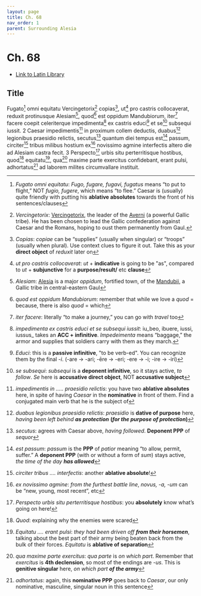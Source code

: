```yaml
---
layout: page
title: Ch. 68
nav_order: 1
parent: Surrounding Alesia
---
```


# Ch. 68

- [Link to Latin Library](https://www.thelatinlibrary.com/caesar/gallic/gall7.shtml#69)

## Title 

Fugato[^1] omni equitatu Vercingetorix[^2] copias[^3], ut[^4] pro castris collocaverat, reduxit protinusque Alesiam[^5], quod[^6] est oppidum Mandubiorum, iter[^7] facere coepit celeriterque impedimenta[^8] ex castris educi[^9] et se[^10] subsequi iussit. 2 Caesar impedimentis[^11] in proximum collem deductis, duabus[^12] legionibus praesidio relictis, secutus[^13] quantum diei tempus est[^14] passum, circiter[^15] tribus milibus hostium ex[^16] novissimo agmine interfectis altero die ad Alesiam castra fecit. 3 Perspecto[^17] urbis situ perterritisque hostibus, quod[^18] equitatu[^19], qua[^20] maxime parte exercitus confidebant, erant pulsi, adhortatus[^21] ad laborem milites circumvallare instituit.


[^1]: _Fugato omni equitatu_: _Fugo, fugare, fugavi, fugatus_ means “to put to flight,” NOT _fugio, fugere_, which means “to flee.” Caesar is (usually) quite friendly with putting his **ablative absolutes** towards the front of his sentences/clauses

[^2]: _Vercingetorix_: [Vercingetorix](https://en.wikipedia.org/wiki/Vercingetorix), the leader of the [Averni](https://en.wikipedia.org/wiki/Arverni) (a powerful Gallic tribe). He has been chosen to lead the Gallic confederation against Caesar and the Romans, hoping to oust them permanently from Gaul.

[^3]: _Copias_: _copiae_ can be “supplies” (usually when singular) or “troops” (usually when plural). Use context clues to figure it out. Take this as your **direct object** of _reduxit_ later on

[^4]: _ut pro castris collocaverat_: _ut_ + **indicative** is going to be "as", compared to _ut_ + **subjunctive** for a **purpose/result/** etc **clause**

[^5]: _Alesiam_: [Alesia](https://en.wikipedia.org/wiki/Alesia_(city)) is a major _oppidum_, fortified town, of the [Mandubii](https://en.wikipedia.org/wiki/Mandubii), a Gallic tribe in central-eastern Gaul

[^6]: _quod est oppidum Mandubiorum_: remember that while we love a _quod_ = because, there is also _quod_ = which

[^7]: _iter facere_: literally “to make a journey,” you can go with _travel_ too

[^8]: _impedimenta ex castris educi et se subsequi iussit_: iu_beo, ibuere, iussi, iussus_ takes an **ACC + infinitive**. _Impedeimenta_ means “baggage,” the armor and supplies that soldiers carry with them as they march.

[^9]: _Educi_: this is a **passive infinitive**, "to be verb-ed". You can recognize them by the final -_i_.  (-are → -ari;    -ēre  →  -eri;    -ere  →  -i;    -ire  →  -iri)

[^10]: _se subsequi_: _subsequi_ is a **deponent infinitive**, so it stays active, _to follow_. _Se_ here is **accusative direct object**, NOT **accusative subject**

[^11]: _impedimentis in ….. praesidio relictis_: you have two **ablative absolutes** here, in spite of having _Caesar_ in the **nominative** in front of them. Find a conjugated main verb that he is the subject of

[^12]: _duabus legionibus praesidio relictis_: _praesidio_ is **dative of purpose** here, _having been left behind **as protection**_ **(_for the purpose of protection_)**

[^13]: _secutus_: agrees with Caesar above, _having followed_. **Deponent PPP** of _sequor_

[^14]: _est passum_: _passum_ is the **PPP** of _patior_ meaning “to allow, permit, suffer.” A **deponent PPP** (with or without a form of _sum_) stays active, _the time of the day **has allowed**_

[^15]: _circiter tribus …. interfectis_: another **ablative absolute**!

[^16]: _ex novissimo agmine_: _from the furthest battle line_, _novus, -a, -um_ can be “new, young, most recent”, etc

[^17]: _Perspecto urbis situ perterritisque hostibus_: you **absolutely** know what’s going on here!

[^18]: _Quod_: explaining why the enemies were scared

[^19]: _Equitatu …. erant pulsi_: _they had been driven off **from their horsemen**_, talking about the best part of their army being beaten back from the bulk of their forces. _Equitatu_ is **ablative of separation**

[^20]: _qua maxime parte exercitus_: _qua parte_ is _on which part_. Remember that _exercitus_ is **4th declension**, so most of the endings are -_us_. This is **genitive singular** here, _on which part **of the army**_

[^21]: _adhortatus_: again, this **nominative PPP** goes back to _Caesar_, our only nominative, masculine, singular noun in this sentence
